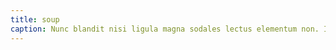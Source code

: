 ```yaml
---
title: soup
caption: Nunc blandit nisi ligula magna sodales lectus elementum non. Integer id venenatis velit.
---
```

